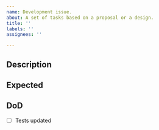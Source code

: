 ```yaml
---
name: Development issue.
about: A set of tasks based on a proposal or a design.
title: ''
labels: ''
assignees: ''

---
```


## Description

<!--
    Briefly describe the context of the task and the main objectives of the issue.
-->

## Expected

<!--
    Briefly describe what should we expect after the issue is completed: behavior, output, files, etc.
    Add any example or note you consider relevant.
-->

## DoD

<!--
    A list of well defined items with the requirements to be completed. Add/remove elements according to this particular issue.
-->

- [ ] Tests updated
